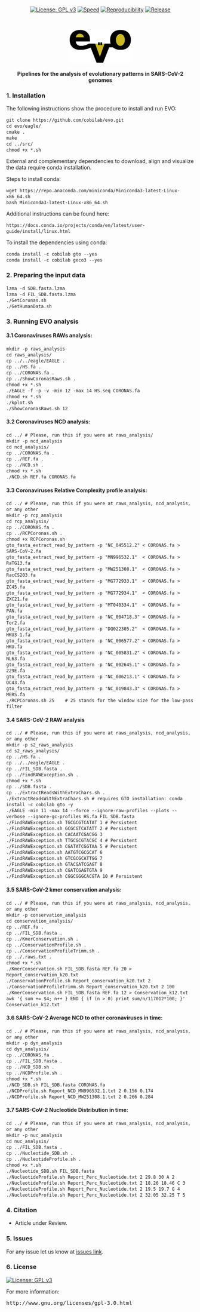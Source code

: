 <br>
<div align="center">

[![License: GPL v3](https://img.shields.io/badge/License-GPL%20v3-blue.svg)](LICENSE)
[![Speed](https://img.shields.io/static/v1.svg?label=Speed&message=High%20speed%20performance&color=green)](#)
[![Reproducibility](https://img.shields.io/static/v1.svg?label=Reproducibility&message=Full%20reproducibility&color=gold)](#)
[![Release](https://img.shields.io/static/v1.svg?label=Release&message=v1.0&color=orange)](https://github.com/cobilab/evo/releases/tag/v1.0)

</div>
<br>
<p align="center">
<img src="imgs/logo.png" alt="evo" height="90" border="0" />
<br><br>
<b>Pipelines for the analysis of evolutionary patterns in SARS-CoV-2 genomes</b>
</p>

### 1. Installation ###

<p align="justify">The following instructions show the procedure to install and run EVO: </p>

```
git clone https://github.com/cobilab/evo.git
cd evo/eagle/
cmake . 
make
cd ../src/
chmod +x *.sh
```
External and complementary dependencies to download, align and visualize the data require conda installation.

Steps to install conda:
```
wget https://repo.anaconda.com/miniconda/Miniconda3-latest-Linux-x86_64.sh
bash Miniconda3-latest-Linux-x86_64.sh
```
Additional instructions can be found here:
```
https://docs.conda.io/projects/conda/en/latest/user-guide/install/linux.html
```
To install the dependencies using conda:
```
conda install -c cobilab gto --yes
conda install -c cobilab geco3 --yes
```

### 2. Preparing the input data ###

```
lzma -d SDB.fasta.lzma 
lzma -d FIL_SDB.fasta.lzma 
./GetCoronas.sh
./GetHumanData.sh
```

### 3. Running EVO analysis ###

#### 3.1 Coronaviruses RAWs analysis: ####
```
mkdir -p raws_analysis
cd raws_analysis/
cp ../../eagle/EAGLE .
cp ../HS.fa .
cp ../CORONAS.fa .
cp ../ShowCoronasRaws.sh .
chmod +x *.sh
./EAGLE -f -p -v -min 12 -max 14 HS.seq CORONAS.fa
chmod +x *.sh
./kplot.sh
./ShowCoronasRaws.sh 12
```

#### 3.2 Coronaviruses NCD analysis: ####

```
cd ../ # Please, run this if you were at raws_analysis/
mkdir -p ncd_analysis
cd ncd_analysis/
cp ../CORONAS.fa .
cp ../REF.fa .
cp ../NCD.sh .
chmod +x *.sh
./NCD.sh REF.fa CORONAS.fa
```

#### 3.3 Coronaviruses Relative Complexity profile analysis: ####

```
cd ../ # Please, run this if you were at raws_analysis, ncd_analysis, or any other
mkdir -p rcp_analysis
cd rcp_analysis/
cp ../CORONAS.fa .
cp ../RCPCoronas.sh .
chmod +x RCPCoronas.sh
gto_fasta_extract_read_by_pattern -p "NC_045512.2" < CORONAS.fa > SARS-CoV-2.fa
gto_fasta_extract_read_by_pattern -p "MN996532.1"  < CORONAS.fa > RaTG13.fa
gto_fasta_extract_read_by_pattern -p "MW251308.1"  < CORONAS.fa > RacCS203.fa
gto_fasta_extract_read_by_pattern -p "MG772933.1"  < CORONAS.fa > ZC45.fa
gto_fasta_extract_read_by_pattern -p "MG772934.1"  < CORONAS.fa > ZXC21.fa
gto_fasta_extract_read_by_pattern -p "MT040334.1"  < CORONAS.fa > PAN.fa
gto_fasta_extract_read_by_pattern -p "NC_004718.3" < CORONAS.fa > Tor2.fa
gto_fasta_extract_read_by_pattern -p "DQ022305.2"  < CORONAS.fa > HKU3-1.fa
gto_fasta_extract_read_by_pattern -p "NC_006577.2" < CORONAS.fa > HKU.fa
gto_fasta_extract_read_by_pattern -p "NC_005831.2" < CORONAS.fa > NL63.fa
gto_fasta_extract_read_by_pattern -p "NC_002645.1" < CORONAS.fa > 229E.fa
gto_fasta_extract_read_by_pattern -p "NC_006213.1" < CORONAS.fa > OC43.fa
gto_fasta_extract_read_by_pattern -p "NC_019843.3" < CORONAS.fa > MERS.fa
./RCPCoronas.sh 25    # 25 stands for the window size for the low-pass filter
```

#### 3.4 SARS-CoV-2 RAW analysis ####

```
cd ../ # Please, run this if you were at raws_analysis, ncd_analysis, or any other
mkdir -p s2_raws_analysis
cd s2_raws_analysis/
cp ../HS.fa .
cp ../../eagle/EAGLE .
cp ../FIL_SDB.fasta .
cp ../FindRAWException.sh .
chmod +x *.sh
cp ../SDB.fasta .
cp ../ExtractReadsWithExtraChars.sh .
./ExtractReadsWithExtraChars.sh # requires GTO installation: conda install -c cobilab gto -y
./EAGLE -min 11 -max 14 --force --ignore-raw-profiles --plots --verbose --ignore-gc-profiles HS.fa FIL_SDB.fasta
./FindRAWException.sh TGCGCGTCATAT 1 # Persistent
./FindRAWException.sh GCGCGTCATATT 2 # Persistent
./FindRAWException.sh CACAATCGACGG 3 
./FindRAWException.sh TTGCGCGTACGC 4 # Persistent
./FindRAWException.sh CGATATCGGTAA 5 # Persistent
./FindRAWException.sh AATGTCGCGCAT 6
./FindRAWException.sh GTCGCGCATTGG 7
./FindRAWException.sh GTACGATCGAGT 8
./FindRAWException.sh CGATCGAGTGTA 9
./FindRAWException.sh CGGCGGGCACGTA 10 # Persistent
```

#### 3.5 SARS-CoV-2 kmer conservation analysis: ####

```
cd ../ # Please, run this if you were at raws_analysis, ncd_analysis, or any other
mkdir -p conservation_analysis
cd conservation_analysis/
cp ../REF.fa .
cp ../FIL_SDB.fasta .
cp ../KmerConservation.sh .
cp ../ConservationProfile.sh .
cp ../ConservationProfileTrimm.sh .
cp ../.raws.txt .
chmod +x *.sh
./KmerConservation.sh FIL_SDB.fasta REF.fa 20 > Report_conservation_k20.txt
./ConservationProfile.sh Report_conservation_k20.txt 2
./ConservationProfileTrimm.sh Report_conservation_k20.txt 2 100
./KmerConservation.sh FIL_SDB.fasta REF.fa 12 > Conservation_k12.txt
awk '{ sum += $4; n++ } END { if (n > 0) print sum/n/117012*100; }' Conservation_k12.txt
```

#### 3.6 SARS-CoV-2 Average NCD to other coronaviruses in time: ####

```
cd ../ # Please, run this if you were at raws_analysis, ncd_analysis, or any other
mkdir -p dyn_analysis
cd dyn_analysis/
cp ../CORONAS.fa .
cp ../FIL_SDB.fasta .
cp ../NCD_SDB.sh .
cp ../NCDProfile.sh .
chmod +x *.sh
./NCD_SDB.sh FIL_SDB.fasta CORONAS.fa
./NCDProfile.sh Report_NCD_MN996532.1.txt 2 0.156 0.174
./NCDProfile.sh Report_NCD_MW251308.1.txt 2 0.266 0.284
```

#### 3.7 SARS-CoV-2 Nucleotide Distribution in time: ####

```
cd ../ # Please, run this if you were at raws_analysis, ncd_analysis, or any other
mkdir -p nuc_analysis
cd nuc_analysis/
cp ../FIL_SDB.fasta .
cp ../Nucleotide_SDB.sh .
cp ../NucleotideProfile.sh .
chmod +x *.sh
./Nucleotide_SDB.sh FIL_SDB.fasta
./NucleotideProfile.sh Report_Perc_Nucleotide.txt 2 29.8 30 A 2
./NucleotideProfile.sh Report_Perc_Nucleotide.txt 2 18.26 18.46 C 3
./NucleotideProfile.sh Report_Perc_Nucleotide.txt 2 19.5 19.7 G 4
./NucleotideProfile.sh Report_Perc_Nucleotide.txt 2 32.05 32.25 T 5
```

### 4. Citation ###

 * Article under Review.

### 5. Issues ###

For any issue let us know at [issues link](https://github.com/cobilab/evo/issues).

### 6. License ###

[![License: GPL v3](https://img.shields.io/badge/License-GPL%20v3-blue.svg)](LICENSE)


For more information:
<pre>http://www.gnu.org/licenses/gpl-3.0.html</pre>


